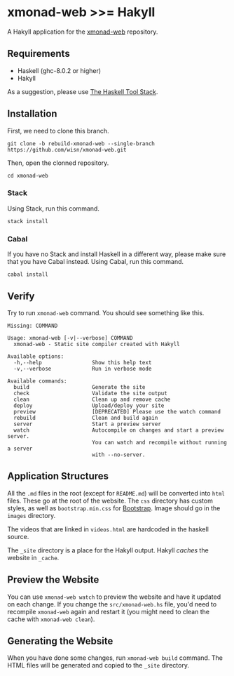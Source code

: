# xmonad-web >>= Hakyll 
A Hakyll application for the
[xmonad-web](https://github.com/xmonad/xmonad-web)
repository.

## Requirements
- Haskell (ghc-8.0.2 or higher)
- Hakyll

As a suggestion, please use
[The Haskell Tool Stack](https://docs.haskellstack.org/en/stable/README/).

## Installation
First, we need to clone this branch.

```
git clone -b rebuild-xmonad-web --single-branch https://github.com/wisn/xmonad-web.git
```

Then, open the clonned repository.

```
cd xmonad-web
```

### Stack
Using Stack, run this command.

```
stack install
```

### Cabal
If you have no Stack and install Haskell in a different way,
please make sure that you have Cabal instead.
Using Cabal, run this command.

```
cabal install
```

## Verify
Try to run `xmonad-web` command. You should see something like this.

```
Missing: COMMAND

Usage: xmonad-web [-v|--verbose] COMMAND
  xmonad-web - Static site compiler created with Hakyll

Available options:
  -h,--help                Show this help text
  -v,--verbose             Run in verbose mode

Available commands:
  build                    Generate the site
  check                    Validate the site output
  clean                    Clean up and remove cache
  deploy                   Upload/deploy your site
  preview                  [DEPRECATED] Please use the watch command
  rebuild                  Clean and build again
  server                   Start a preview server
  watch                    Autocompile on changes and start a preview server.
                           You can watch and recompile without running a server
                           with --no-server.
```

## Application Structures

All the `.md` files in the root (except for `README.md`) will
be converted into `html` files. These go at the root of the
website. The `css` directory has custom styles, as well as
`bootstrap.min.css` for [Bootstrap](https://getbootstrap.com/).
Image should go in the `images` directory.

The videos that are linked in `videos.html` are hardcoded in
the haskell source.

The `_site` directory is a place for the Hakyll output.
Hakyll *caches* the website in `_cache`.


## Preview the Website
You can use `xmonad-web watch` to preview the website and have
it updated on each change. If you change the `src/xmonad-web.hs`
file, you'd need to recompile `xmonad-web` again and restart it
(you might need to clean the cache with `xmonad-web clean`).

## Generating the Website
When you have done some changes, run `xmonad-web build` command.
The HTML files will be generated and copied to the `_site` directory.
